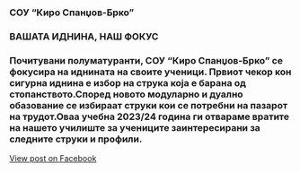[](/News/8.jpg)

### СОУ “Киро Спанџов-Брко”
### ВАШАТА ИДНИНА, НАШ ФОКУС
### Почитувани полуматуранти, СОУ “Киро Спанџов-Брко” се фокусира на иднината на своите ученици. Првиот чекор кон сигурна иднина е избор на струка која е барана од стопанството.Според новото модуларно и дуално обазование се избираат струки кои се потребни на пазарот на трудот.Оваа учебна 2023/24 година ги отвараме вратите на нашето училиште за учениците заинтересирани за следните струки и профили.

[View post on Facebook](https://www.facebook.com/permalink.php?story_fbid=pfbid0YLQjC6fLr54E3rsX4auWqoVBF2ULStXf2zZp96fTwfw78Mk5Qnje7uUKbD6nbb4pl&id=100009483255162)
